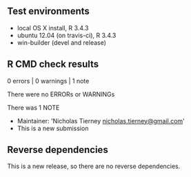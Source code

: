 ## Test environments
* local OS X install, R 3.4.3
* ubuntu 12.04 (on travis-ci), R 3.4.3
* win-builder (devel and release)

## R CMD check results
0 errors | 0 warnings | 1 note

There were no ERRORs or WARNINGs

There was 1 NOTE

* Maintainer: 'Nicholas Tierney <nicholas.tierney@gmail.com>'
* This is a new submission

## Reverse dependencies

This is a new release, so there are no reverse dependencies.
